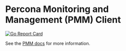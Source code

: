 # Percona Monitoring and Management (PMM) Client

[![Go Report Card](https://goreportcard.com/badge/github.com/percona/pmm-client)](https://goreportcard.com/report/github.com/percona/pmm-client)

See the [PMM docs](https://www.percona.com/doc/percona-monitoring-and-management/index.html) for more information.
